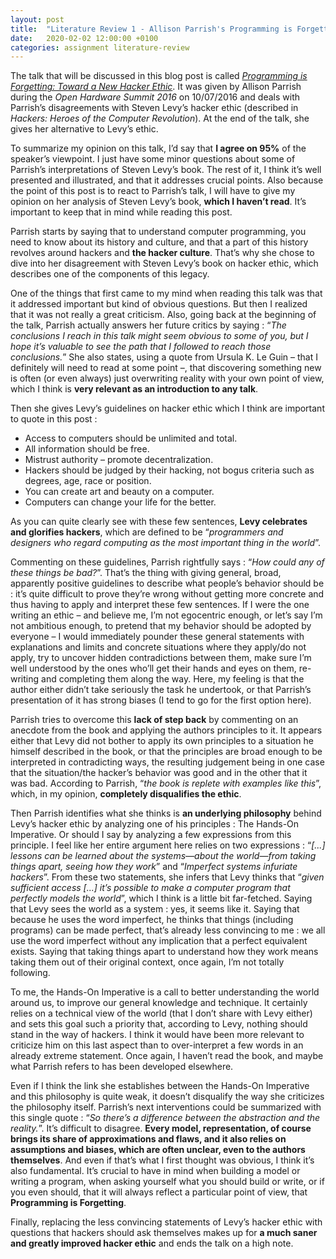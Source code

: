```yaml
---
layout: post
title:  "Literature Review 1 - Allison Parrish's Programming is Forgetting"
date:   2020-02-02 12:00:00 +0100
categories: assignment literature-review
---
```


The talk that will be discussed in this blog post is called [*Programming is Forgetting: Toward a New Hacker Ethic*][programming-forgetting].
It was given by Allison Parrish during the *Open Hardware Summit 2016* on 10/07/2016 and deals with Parrish’s disagreements with Steven Levy’s hacker ethic (described in *Hackers: Heroes of the Computer Revolution*).
At the end of the talk, she gives her alternative to Levy’s ethic.

To summarize my opinion on this talk, I’d say that **I agree on 95%** of the speaker’s viewpoint.
I just have some minor questions about some of Parrish’s interpretations of Steven Levy’s book.
The rest of it, I think it’s well presented and illustrated, and that it addresses crucial points.
Also because the point of this post is to react to Parrish’s talk, I will have to give my opinion on her analysis of Steven Levy’s book, **which I haven’t read**.
It’s important to keep that in mind while reading this post.

Parrish starts by saying that to understand computer programming, you need to know about its history and culture, and that a part of this history revolves around hackers and **the hacker culture**.
That’s why she chose to dive into her disagreement with Steven Levy’s book on hacker ethic, which describes one of the components of this legacy.

One of the things that first came to my mind when reading this talk was that it addressed important but kind of obvious questions.
But then I realized that it was not really a great criticism.
Also, going back at the beginning of the talk, Parrish actually answers her future critics by saying :
“*The conclusions I reach in this talk might seem obvious to some of you, but I hope it’s valuable to see the path that I followed to reach those conclusions.*”
She also states, using a quote from Ursula K. Le Guin – that I definitely will need to read at some point –, that discovering something new is often (or even always) just overwriting reality with your own point of view, which I think is **very relevant as an introduction to any talk**.

Then she gives Levy’s guidelines on hacker ethic which I think are important to quote in this post :
- Access to computers should be unlimited and total.
- All information should be free.
- Mistrust authority – promote decentralization.
- Hackers should be judged by their hacking, not bogus criteria such as degrees, age, race or position.
- You can create art and beauty on a computer.
- Computers can change your life for the better.

As you can quite clearly see with these few sentences, **Levy celebrates and glorifies hackers**, which are defined to be “*programmers and designers who regard computing as the most important thing in the world*”.

Commenting on these guidelines, Parrish rightfully says : “*How could any of these things be bad?*”.
That’s the thing with giving general, broad, apparently positive guidelines to describe what people’s behavior should be : it’s quite difficult to prove they’re wrong without getting more concrete and thus having to apply and interpret these few sentences.
If I were the one writing an ethic – and believe me, I’m not egocentric enough, or let’s say I’m not ambitious enough, to pretend that my behavior should be adopted by everyone – I would immediately pounder these general statements with explanations and limits and concrete situations where they apply/do not apply, try to uncover hidden contradictions between them, make sure I’m well understood by the ones who’ll get their hands and eyes on them, re-writing and completing them along the way.
Here, my feeling is that the author either didn’t take seriously the task he undertook, or that Parrish’s presentation of it has strong biases (I tend to go for the first option here).

Parrish tries to overcome this **lack of step back** by commenting on an anecdote from the book and applying the authors principles to it. It appears either that Levy did not bother to apply its own principles to a situation he himself described in the book, or that the principles are broad enough to be interpreted in contradicting ways, the resulting judgement being in one case that the situation/the hacker’s behavior was good and in the other that it was bad. According to Parrish, “*the book is replete with examples like this*”, which, in my opinion, **completely disqualifies the ethic**.

Then Parrish identifies what she thinks is **an underlying philosophy** behind Levy’s hacker ethic by analyzing one of his principles : The Hands-On Imperative. Or should I say by analyzing a few expressions from this principle. I feel like her entire argument here relies on two expressions : “*[...] lessons can be learned about the systems—about the world—from taking things apart, seeing how they work*” and “*Imperfect systems infuriate hackers*”. From these two statements, she infers that Levy thinks that “*given sufficient access [...] it’s possible to make a computer program that perfectly models the world*”, which I think is a little bit far-fetched. Saying that Levy sees the world as a system : yes, it seems like it. Saying that because he uses the word imperfect, he thinks that things (including programs) can be made perfect, that’s already less convincing to me : we all use the word imperfect without any implication that a perfect equivalent exists. Saying that taking things apart to understand how they work means taking them out of their original context, once again, I’m not totally following.

To me, the Hands-On Imperative is a call to better understanding the world around us, to improve our general knowledge and technique. It certainly relies on a technical view of the world (that I don’t share with Levy either) and sets this goal such a priority that, according to Levy, nothing should stand in the way of hackers. I think it would have been more relevant to criticize him on this last aspect than to over-interpret a few words in an already extreme statement. Once again, I haven’t read the book, and maybe what Parrish refers to has been developed elsewhere.

Even if I think the link she establishes between the Hands-On Imperative and this philosophy is quite weak, it doesn’t disqualify the way she criticizes the philosophy itself. Parrish’s next interventions could be summarized with this single quote : “*So there’s a difference between the abstraction and the reality.*”. It’s difficult to disagree. **Every model, representation, of course brings its share of approximations and flaws, and it also relies on assumptions and biases, which are often unclear, even to the authors themselves**. And even if that’s what I first thought was obvious, I think it’s also fundamental. It’s crucial to have in mind when building a model or writing a program, when asking yourself what you should build or write, or if you even should, that it will always reflect a particular point of view, that **Programming is Forgetting**.

Finally, replacing the less convincing statements of Levy’s hacker ethic with questions that hackers should ask themselves makes up for **a much saner and greatly improved hacker ethic** and ends the talk on a high note.

[programming-forgetting]: http://opentranscripts.org/transcript/programming-forgetting-new-hacker-ethic/

